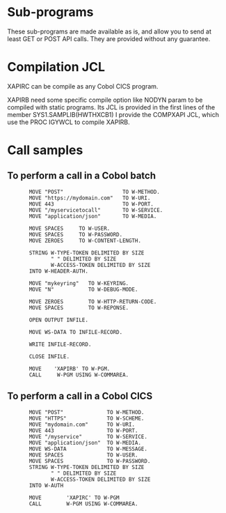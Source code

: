 <h1>Sub-programs</h1>
These sub-programs are made available as is, and allow you to send at least GET or POST API calls.
They are provided without any guarantee.

<h1>Compilation JCL</h1>
XAPIRC can be compile as any Cobol CICS program.

XAPIRB need some specific compile option like NODYN param to be compiled with static programs.
Its JCL is provided in the first lines of the member SYS1.SAMPLIB(HWTHXCB1)
I provide the COMPXAPI JCL, which use the PROC IGYWCL to compile XAPIRB.

<h1>Call samples</h1>

<h2>To perform a call in a Cobol batch</h2>

           MOVE "POST"                   TO W-METHOD.
           MOVE "https://mydomain.com"   TO W-URI.
           MOVE 443                      TO W-PORT.
           MOVE "/myservicetocall"       TO W-SERVICE.
           MOVE "application/json"       TO W-MEDIA.

           MOVE SPACES     TO W-USER.
           MOVE SPACES     TO W-PASSWORD.
           MOVE ZEROES     TO W-CONTENT-LENGTH.

           STRING W-TYPE-TOKEN DELIMITED BY SIZE
                  " " DELIMITED BY SIZE
                  W-ACCESS-TOKEN DELIMITED BY SIZE
           INTO W-HEADER-AUTH.
           
           MOVE "mykeyring"   TO W-KEYRING.
           MOVE "N"           TO W-DEBUG-MODE.

           MOVE ZEROES        TO W-HTTP-RETURN-CODE.
           MOVE SPACES        TO W-REPONSE.

           OPEN OUTPUT INFILE.

           MOVE WS-DATA TO INFILE-RECORD.

           WRITE INFILE-RECORD.

           CLOSE INFILE.

           MOVE    'XAPIRB' TO W-PGM.
           CALL     W-PGM USING W-COMMAREA.


  <h2> To perform a call in a Cobol CICS </h2>

           MOVE "POST"              TO W-METHOD.
           MOVE "HTTPS"             TO W-SCHEME.
           MOVE "mydomain.com"      TO W-URI.
           MOVE 443                 TO W-PORT.
           MOVE "/myservice"        TO W-SERVICE.
           MOVE "application/json"  TO W-MEDIA.
           MOVE WS-DATA             TO W-MESSAGE.
           MOVE SPACES              TO W-USER.
           MOVE SPACES              TO W-PASSWORD.
           STRING W-TYPE-TOKEN DELIMITED BY SIZE
                  " " DELIMITED BY SIZE
                  W-ACCESS-TOKEN DELIMITED BY SIZE
           INTO W-AUTH

           MOVE        'XAPIRC' TO W-PGM
           CALL        W-PGM USING W-COMMAREA.
